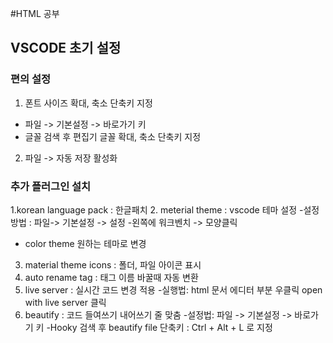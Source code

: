 #HTML 공부

## VSCODE 초기 설정

### 편의 설정

1. 폰트 사이즈 확대, 축소 단축키 지정
- 파일 -> 기본설정 -> 바로가기 키
- 글꼴 검색 후 편집기 글꼴 확대, 축소 단축키 지정

2. 파일 -> 자동 저장 활성화

### 추가 플러그인 설치

1.korean language pack : 한글패치
2. meterial theme : vscode 테마 설정
-설정 방법 : 파일-> 기본설정 -> 설정
-왼쪽에 워크벤치 -> 모양클릭
- color theme 원하는 테마로 변경
3. material theme icons : 폴더, 파일 아이콘 표시
4. auto rename tag : 태그 이름 바꿀때 자동 변환
5. live server : 실시간 코드 변경 적용
-실행법: html 문서 에디터 부분 우클릭 open with live server 클릭
6. beautify : 코드 들여쓰기 내어쓰기 줄 맞춤
-설정법: 파일 -> 기본설정 -> 바로가기 키 
-Hooky 검색 후 beautify file 단축키 : Ctrl + Alt + L 로 지정
